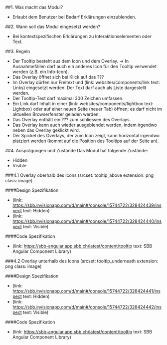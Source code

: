 ##1. Was macht das Modul?
* Erlaubt dem Benutzer bei Bedarf Erklärungen einzublenden.

##2. Wann soll das Modul eingesetzt werden?
* Bei kontextspezifischen Erklärungen zu Interaktionselementen oder Text.

##3. Regeln
* Der Tooltip besteht aus dem Icon und dem Overlay. → In Ausnahmefällen darf auch ein anderes Icon für den Tooltip verwendet werden (z.B. ein Info-Icon).
* Das Overlay öffnet sich bei Klick auf das ???
* Im Overlay dürfen nur Freitext und (link: websites/components/link text: Links) eingesetzt werden. Der Text darf auch als Liste dargestellt werden.
* Der Tooltip-Text darf maximal 300 Zeichen umfassen.
* Ein Link darf Inhalt in einer (link: websites/components/lightbox text: Lightbox) oder auf einer neuen Seite (neuer Tab) öffnen; es darf nicht im aktuellen Browserfenster geladen werden.
* Das Overlay enthält ein ??? zum schliessen des Overlays.
* Das Overlay kann auch wieder ausgeblendet werden, indem irgendwo neben das Overlay geklickt wird.
* Der Spickel des Overlays, der zum Icon zeigt, kann horizontal irgendwo platziert werden (kommt auf die Position des Tooltips auf der Seite an).

##4. Ausprägungen und Zustände
Das Modul hat folgende Zustände:
* Hidden
* Visible

###4.1 Overlay oberhalb des Icons
(srcset: tooltip_above extension: png class: image)

####Design Spezifikation
*   (link: https://sbb.invisionapp.com/d/main#/console/15744722/328424439/inspect text: Hidden)
*   (link: https://sbb.invisionapp.com/d/main#/console/15744722/328424440/inspect text: Visible)

####Code Spezifikation
* (link: https://sbb-angular.app.sbb.ch/latest/content/tooltip text: SBB Angular Component Library)

###4.2 Overlay unterhalb des Icons
(srcset: tooltip_underneath extension: png class: image)

####Design Spezifikation
*   (link: https://sbb.invisionapp.com/d/main#/console/15744722/328424441/inspect text: Hidden)
*   (link: https://sbb.invisionapp.com/d/main#/console/15744722/328424442/inspect text: Visible)

####Code Spezifikation
* (link: https://sbb-angular.app.sbb.ch/latest/content/tooltip text: SBB Angular Component Library)